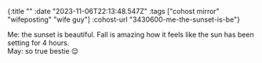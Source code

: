 {:title ""
 :date "2023-11-06T22:13:48.547Z"
 :tags ["cohost mirror" "wifeposting" "wife guy"]
 :cohost-url "3430600-me-the-sunset-is-be"}

Me: the sunset is beautiful. Fall is amazing how it feels like the sun has been setting for 4 hours.  
May: so true bestie 😌
